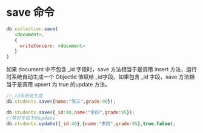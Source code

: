 # save 命令

```javascript
db.collection.save(
   <document>,
   {
     writeConcern: <document>
   }
)
```

如果 document 中不包含 _id 字段时，save 方法相当于是调用 insert 方法，运行时系统自动生成一个 ObjectId 值赋给 _id字段。如果包含 _id 字段，save 方法相当于是调用 upsert 为 true 的update 方法。

```javascript
//_id系统会生成
db.students.save({name:"张三",grade:90});

db.students.save({_id:40,name:"李四",grade:95}); 
//等价于如下的update
db.students.update({_id:40},{name:"李四",grade:95},true,false); 
```



